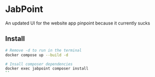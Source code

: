 # JabPoint
An updated UI for the website app pinpoint because it currently sucks

## Install
```bash
# Remove -d to run in the terminal
docker compose up --build -d

# Insall composer dependencies
docker exec jabpoint composer install
``
